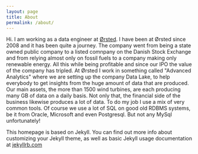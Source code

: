 ```yaml
---
layout: page
title: About
permalink: /about/
---
```

Hi.
I am working as a data engineer at [Ørsted](https://orsted.com). I have been at Ørsted since 2008 and it has been quite a journey. The company went from being a state owned public company to a listed comnpany on the Danish Stock Exchange and from relying almost only on fossil fuels to a company making only renewable energy. All this while being profitable and since our IPO the value of the company has tripled.
At Ørsted I work in something called "Advanced Analytics" where we are setting up the company Data Lake, to help everybody to get insights from the huge amount of data that are produced.
Our main assets, the more than 1500 wind turbines, are each producing many GB of data on a daily basis. Not only that, the financial side of the business likewise produces a lot of data.
To do my job I use a mix of very common tools. Of course we use a lot of SQL on good old RDBMS systems, be it from Oracle, Microsoft and even Postgresql. But not any MySql unfortunately!


This homepage is based on Jekyll. You can find out more info about customizing your Jekyll theme, as well as basic Jekyll usage documentation at [jekyllrb.com](https://jekyllrb.com/)

[jekyll-organization]: https://github.com/jekyll
